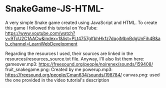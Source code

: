 # SnakeGame-JS-HTML-

A very simple Snake game created using JavaScript and HTML. To create this game I followed this tutorial on YouTube: https://www.youtube.com/watch?v=9TcU2C1AACw&index=1&list=PLt4757glfbhHkfz7dqojMbnBdgUnFih4B&ab_channel=LearnWebDevelopment

Regarding the resources I used, their sources are linked in the resources/resources_source.txt file.
Anyway, I'll also list them here:
    gameover.mp3: https://freesound.org/people/noirenex/sounds/159408/
    fruit_snakegame.png: Created by me
    powerup.mp3: https://freesound.org/people/Cman634/sounds/198784/
    canvas.png: used the one provided in the video tutorial's description
